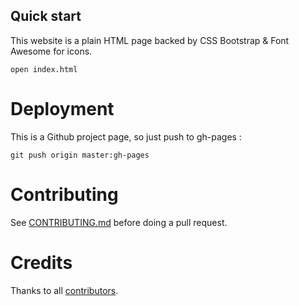 ## Quick start

This website is a plain HTML page backed by CSS Bootstrap & Font Awesome for icons.

    open index.html

# Deployment

This is a Github project page, so just push to gh-pages :

    git push origin master:gh-pages

# Contributing

See [CONTRIBUTING.md](CONTRIBUTING.md) before doing a pull request.

# Credits

Thanks to all [contributors][contributors].

[contributors]: https://github.com/qcnum/openhack/graphs/contributors